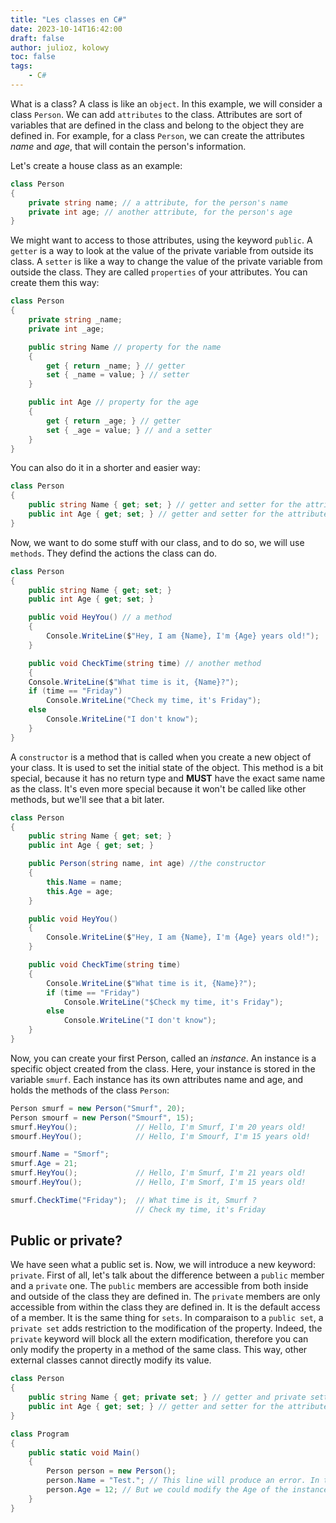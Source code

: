 ```yaml
---
title: "Les classes en C#"
date: 2023-10-14T16:42:00
draft: false
author: julioz, kolowy
toc: false
tags:
    - C#
---
```


What is a class?
A class is like an <code>object</code>. In this example, we will consider a class <code>Person</code>.
We can add <code>attributes</code> to the class. Attributes are sort of variables that are defined in the class and belong to the object they are defined in. For example, for a class <code>Person</code>, we can create the attributes <i>name</i> and <i>age</i>, that  will contain the person's information.

Let's create a house class as an example:

```cs
class Person
{
    private string name; // a attribute, for the person's name
    private int age; // another attribute, for the person's age
}
```

We might want to access to those attributes, using the keyword <code>public</code>. A <code>getter</code> is a way to look at the value of the private variable from outside its  class. A <code>setter</code> is like a way to change the value of the private variable from  outside the class. They are called <code>properties</code> of your attributes. You can create them this way:
```cs
class Person
{
    private string _name;
    private int _age;

    public string Name // property for the name
    {
        get { return _name; } // getter
        set { _name = value; } // setter
    }

    public int Age // property for the age
    {
        get { return _age; } // getter
        set { _age = value; } // and a setter
    }
}
```

You can also do it in a shorter and easier way:

```cs
class Person
{
    public string Name { get; set; } // getter and setter for the attribute Name
    public int Age { get; set; } // getter and setter for the attribute Age
}
```

Now, we want to do some stuff with our class, and to do so, we will use <code>methods</code>. They defind the actions the class can do.

```cs
class Person
{
    public string Name { get; set; }
    public int Age { get; set; }

    public void HeyYou() // a method
    {
        Console.WriteLine($"Hey, I am {Name}, I'm {Age} years old!");
    }

    public void CheckTime(string time) // another method
    {
    Console.WriteLine($"What time is it, {Name}?");
    if (time == "Friday")
        Console.WriteLine("Check my time, it's Friday");
    else
        Console.WriteLine("I don't know");
    }
}
```
 A <code>constructor</code> is a method that is called when you create a new object of your  class. It is used to set the initial state of the object.
 This method is a bit special, because it has no return type and <b>MUST</b> have the exact same name as the class. It's even more special because it won't be called like other methods, but we'll see that a bit later.

```cs
class Person
{
    public string Name { get; set; }
    public int Age { get; set; }

    public Person(string name, int age) //the constructor
    {
        this.Name = name;
        this.Age = age;
    }

    public void HeyYou()
    {
        Console.WriteLine($"Hey, I am {Name}, I'm {Age} years old!");
    }

    public void CheckTime(string time)
    {
        Console.WriteLine($"What time is it, {Name}?");
        if (time == "Friday")
            Console.WriteLine("$Check my time, it's Friday");
        else
            Console.WriteLine("I don't know");
    }
}
```

Now, you can create your first Person, called an <i>instance</i>. An instance is a specific object created from the class. Here, your instance is stored in the variable <code>smurf</code>. Each instance has its own attributes name and age, and holds the methods of the class <code>Person</code>:

```cs
Person smurf = new Person("Smurf", 20);
Person smourf = new Person("Smourf", 15);
smurf.HeyYou();             // Hello, I'm Smurf, I'm 20 years old!
smourf.HeyYou();            // Hello, I'm Smourf, I'm 15 years old!

smourf.Name = "Smorf";
smurf.Age = 21;
smurf.HeyYou();             // Hello, I'm Smurf, I'm 21 years old!
smourf.HeyYou();            // Hello, I'm Smorf, I'm 15 years old!

smurf.CheckTime("Friday");  // What time is it, Smurf ?
                            // Check my time, it's Friday
```

<h2>Public or private?</h2>
We have seen what a public set is. Now, we will introduce a new keyword: <code>private</code>.
First of all, let's talk about the difference between a <code>public</code> member and a <code>private</code> one.
The <code>public</code> members are accessible from both inside and outside of the class they are defined in.
The <code>private</code> members are only accessible from within the class they are defined in. It is the default access of a member.
It is the same thing for <code>sets</code>. In comparaison to a <code>public set</code>, a <code>private set</code> adds restriction to the modification of the property. Indeed, the <code>private</code> keyword will block all the extern modification, therefore you can only modify the property in a method of the same class. This way, other external classes cannot directly modify its value.

```cs
class Person
{
    public string Name { get; private set; } // getter and private setter for the attribute Name
    public int Age { get; set; } // getter and setter for the attribute Age
}

class Program
{
    public static void Main()
    {
        Person person = new Person();
        person.Name = "Test."; // This line will produce an error. In the class Program, we can't modify the Name of the instance
        person.Age = 12; // But we could modify the Age of the instance
    }
}
```
